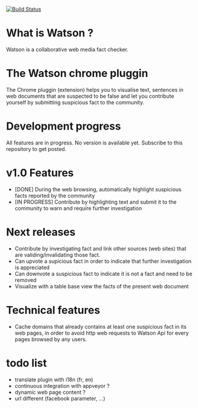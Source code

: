 [![Build Status](https://travis-ci.org/pierregillon/Watson.Pluggins.Chrome.svg)](https://travis-ci.org/pierregillon/Watson.Pluggins.Chrome)

# What is Watson ?
Watson is a collaborative web media fact checker.

# The Watson chrome pluggin
The Chrome pluggin (extension) helps you to visualise text, sentences in web documents that are suspected to be false and let you contribute yourself by submitting suspicious fact to the community.

# Development progress
All features are in progress. No version is available yet. Subscribe to this repository to get posted.

# v1.0 Features
* [DONE] During the web browsing, automatically highlight suspicious facts reported by the community
* [IN PROGRESS] Contribute by highlighting text and submit it to the community to warn and require further investigation

# Next releases
* Contribute by investigating fact and link other sources (web sites) that are validing/invalidating those fact.
* Can upvote a supicious fact in order to indicate that further investigation is appreciated
* Can downvote a suspicious fact to indicate it is not a fact and need to be removed
* Visualize with a table base view the facts of the present web document

# Technical features
* Cache domains that already contains at least one suspicious fact in its web pages, in order to avoid http web requests to Watson Api for every pages browsed by any users.

# todo list
- translate plugin with i18n (fr, en)
- continuous integration with appveyor ?
- dynamic web page content ?
- url different (facebook parameter, ...)
